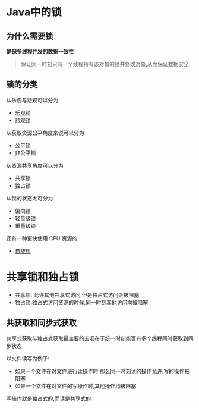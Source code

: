 # Java中的锁

## 为什么需要锁

**确保多线程并发的数据一致性**

> 保证同一时刻只有一个线程持有该对象的锁并修改对象,从而保证数据安全

## 锁的分类

从乐观与悲观可以分为

- [乐观锁](010-乐观锁与悲观锁.md#乐观锁) 
- [悲观锁 ](010-乐观锁与悲观锁.md#悲观锁) 

从获取资源公平角度来说可以分为

- 公平锁
- 非公平锁

从资源共享角度可以分为

- 共享锁
- 独占锁

从锁的状态太可分为

- 偏向锁
- 轻量级锁
- 重量级锁

还有一种更快使用 CPU 资源的

-  [自旋锁](020-自旋锁.md) 







# 共享锁和独占锁

- 共享锁: 允许其他共享式访问,但是独占式访问会被阻塞
- 独占锁:独占式访问资源的时候,同一时刻其他访问均被阻塞

## 共获取和同步式获取

共享式获取与独占式获取最主要的去呗在于统一时刻能否有多个线程同时获取到同步状态

以文件读写为例子:

- 如果一个文件在对文件进行读操作时,那么同一时刻读的操作允许,写的操作被阻塞
- 如果一个文件在对文件的写操作时,其他操作均被阻塞

写操作就是独占式的,而读是共享式的

